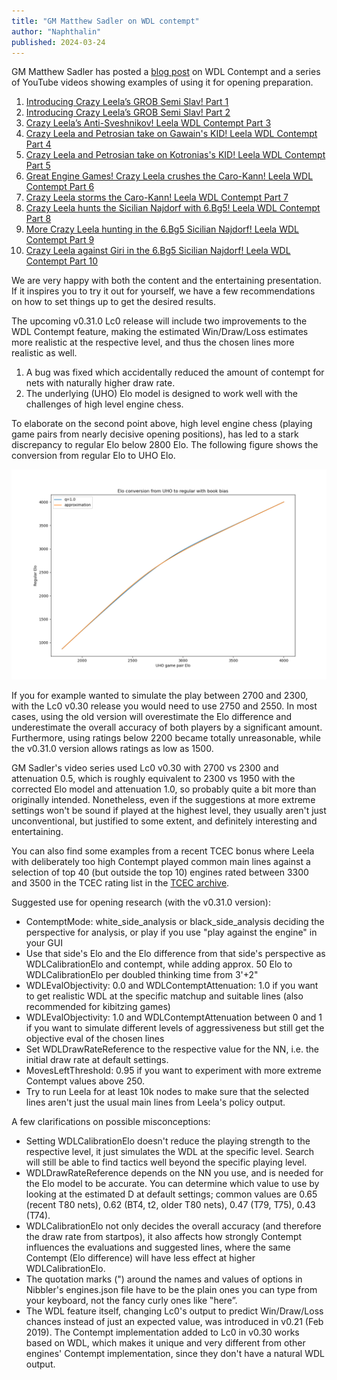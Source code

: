 ```yaml
---
title: "GM Matthew Sadler on WDL contempt"
author: "Naphthalin"
published: 2024-03-24
---
```


GM Matthew Sadler has posted a [blog post](https://matthewsadler.me.uk/openings/online-chess-novelties/) on WDL Contempt and a series of YouTube videos showing examples of using it for opening preparation.
<!--more-->

1. [Introducing Crazy Leela’s GROB Semi Slav! Part 1](https://www.youtube.com/watch?v=u9i71vdm_Ew)
2. [Introducing Crazy Leela’s GROB Semi Slav! Part 2](https://www.youtube.com/watch?v=EK9_iA63Nvo)
3. [Crazy Leela’s Anti-Sveshnikov! Leela WDL Contempt Part 3](https://www.youtube.com/watch?v=9KjHtK9Ka4U)
4. [Crazy Leela and Petrosian take on Gawain's KID! Leela WDL Contempt Part 4](https://www.youtube.com/watch?v=P6uDOWiesTA)
5. [Crazy Leela and Petrosian take on Kotronias's KID! Leela WDL Contempt Part 5](https://www.youtube.com/watch?v=oLjkvfsgzlo)
6. [Great Engine Games! Crazy Leela crushes the Caro-Kann! Leela WDL Contempt Part 6](https://www.youtube.com/watch?v=C5j6qjyY0MA)
7. [Crazy Leela storms the Caro-Kann! Leela WDL Contempt Part 7](https://www.youtube.com/watch?v=XpsYVOR1g88)
8. [Crazy Leela hunts the Sicilian Najdorf with 6.Bg5! Leela WDL Contempt Part 8](https://www.youtube.com/watch?v=SLm5Fo3cWZM)
9. [More Crazy Leela hunting in the 6.Bg5 Sicilian Najdorf! Leela WDL Contempt Part 9](https://www.youtube.com/watch?v=Kr0xvrTqQw4)
10. [Crazy Leela against Giri in the 6.Bg5 Sicilian Najdorf! Leela WDL Contempt Part 10](https://www.youtube.com/watch?v=-pBJn-5KYGs)

We are very happy with both the content and the entertaining presentation. If it inspires you to try it out for yourself, we have a few recommendations on how to set things up to get the desired results.

The upcoming v0.31.0 Lc0 release will include two improvements to the WDL Contempt feature, making the estimated Win/Draw/Loss estimates more realistic at the respective level, and thus the chosen lines more realistic as well.

1. A bug was fixed which accidentally reduced the amount of contempt for nets with naturally higher draw rate.
2. The underlying (UHO) Elo model is designed to work well with the challenges of high level engine chess.

To elaborate on the second point above, high level engine chess (playing game pairs from nearly decisive opening positions), has led to a stark discrepancy to regular Elo below 2800 Elo. The following figure shows the conversion from regular Elo to UHO Elo.

![Elo_approximation](Elo_approximation2.png)

If you for example wanted to simulate the play between 2700 and 2300, with the Lc0 v0.30 release you would need to use 2750 and 2550. In most cases, using the old version will overestimate the Elo difference and underestimate the overall accuracy of both players by a significant amount. Furthermore, using ratings below 2200 became totally unreasonable, while the v0.31.0 version allows ratings as low as 1500.

GM Sadler's video series used Lc0 v0.30 with 2700 vs 2300 and attenuation 0.5, which is roughly equivalent to 2300 vs 1950 with the corrected Elo model and attenuation 1.0, so probably quite a bit more than originally intended.
Nonetheless, even if the suggestions at more extreme settings won't be sound if played at the highest level, they usually aren't just unconventional, but justified to some extent, and definitely interesting and entertaining.

You can also find some examples from a recent TCEC bonus where Leela with deliberately too high Contempt played common main lines against a selection of top 40 (but outside the top 10) engines rated between 3300 and 3500 in the TCEC rating list in the [TCEC archive](https://tcec-chess.com/#div=contemptla&game=1&season=26).


Suggested use for opening research (with the v0.31.0 version):
- ContemptMode: white_side_analysis or black_side_analysis deciding the perspective for analysis, or play if you use "play against the engine" in your GUI
- Use that side's Elo and the Elo difference from that side's perspective as WDLCalibrationElo and contempt, while adding approx. 50 Elo to WDLCalibrationElo per doubled thinking time from 3'+2"
- WDLEvalObjectivity: 0.0 and WDLContemptAttenuation: 1.0 if you want to get realistic WDL at the specific matchup and suitable lines (also recommended for kibitzing games)
- WDLEvalObjectivity: 1.0 and WDLContemptAttenuation between 0 and 1 if you want to simulate different levels of aggressiveness but still get the objective eval of the chosen lines
- Set WDLDrawRateReference to the respective value for the NN, i.e. the initial draw rate at default settings.
- MovesLeftThreshold: 0.95 if you want to experiment with more extreme Contempt values above 250.
- Try to run Leela for at least 10k nodes to make sure that the selected lines aren't just the usual main lines from Leela's policy output.


A few clarifications on possible misconceptions:
- Setting WDLCalibrationElo doesn't reduce the playing strength to the respective level, it just simulates the WDL at the specific level. Search will still be able to find tactics well beyond the specific playing level.
- WDLDrawRateReference depends on the NN you use, and is needed for the Elo model to be accurate. You can determine which value to use by looking at the estimated D at default settings; common values are 0.65 (recent T80 nets), 0.62 (BT4, t2, older T80 nets), 0.47 (T79, T75), 0.43 (T74).
- WDLCalibrationElo not only decides the overall accuracy (and therefore the draw rate from startpos), it also affects how strongly Contempt influences the evaluations and suggested lines, where the same Contempt (Elo difference) will have less effect at higher WDLCalibrationElo.
- The quotation marks (&#x0022;) around the names and values of options in Nibbler's engines.json file have to be the plain ones you can type from your keyboard, not the fancy curly ones like &#x201F;here&#x201D;.
- The WDL feature itself, changing Lc0's output to predict Win/Draw/Loss chances instead of just an expected value, was introduced in v0.21 (Feb 2019). The Contempt implementation added to Lc0 in v0.30 works based on WDL, which makes it unique and very different from other engines' Contempt implementation, since they don't have a natural WDL output.
